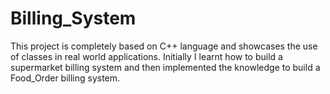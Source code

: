 # Billing_System
This project is completely based on C++ language and showcases the use of classes in real world applications. Initially I learnt how to build a supermarket billing system and then implemented the knowledge to build a Food_Order billing system.
